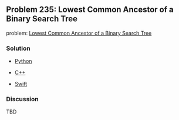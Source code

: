 ## Problem 235: Lowest Common Ancestor of a Binary Search Tree

problem: [Lowest Common Ancestor of a Binary Search Tree](https://leetcode.com/problems/lowest-common-ancestor-of-a-binary-search-tree/)

### Solution

- [Python](../python/problem235.py)

- [C++](../cpp/problem235.cpp)

- [Swift](../swift/problem235.swift)

### Discussion

TBD

